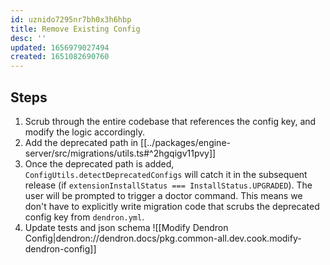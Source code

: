 ```yaml
---
id: uznido7295nr7bh0x3h6hbp
title: Remove Existing Config
desc: ''
updated: 1656979027494
created: 1651082690760
---
```


## Steps
1. Scrub through the entire codebase that references the config key, and modify the logic accordingly.
1. Add the deprecated path in [[../packages/engine-server/src/migrations/utils.ts#^2hgqigv11pvy]]
1. Once the deprecated path is added, `ConfigUtils.detectDeprecatedConfigs` will catch it in the subsequent release (if `extensionInstallStatus === InstallStatus.UPGRADED`). The user will be prompted to trigger a doctor command. This means we don't have to explicitly write migration code that scrubs the deprecated config key from `dendron.yml`.
1. Update tests and json schema
![[Modify Dendron Config|dendron://dendron.docs/pkg.common-all.dev.cook.modify-dendron-config]]
